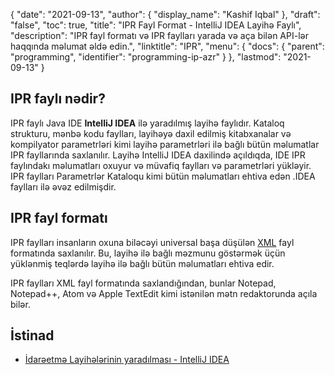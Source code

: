 {
  "date": "2021-09-13",
  "author": {
    "display_name": "Kashif Iqbal"
},
  "draft": "false",
  "toc": true,
  "title": "IPR Fayl Format - IntelliJ IDEA Layihə Faylı",
  "description": "IPR fayl formatı və IPR faylları yarada və aça bilən API-lər haqqında məlumat əldə edin.",
  "linktitle": "IPR",
  "menu": {
    "docs": {
      "parent": "programming",
      "identifier": "programming-ip-azr"
}
},
  "lastmod": "2021-09-13"
}

## IPR faylı nədir? 

IPR faylı Java IDE **IntelliJ IDEA** ilə yaradılmış layihə faylıdır. Kataloq strukturu, mənbə kodu faylları, layihəyə daxil edilmiş kitabxanalar və kompilyator parametrləri kimi layihə parametrləri ilə bağlı bütün məlumatlar IPR fayllarında saxlanılır. Layihə IntelliJ IDEA daxilində açıldıqda, IDE IPR faylındakı məlumatları oxuyur və müvafiq faylları və parametrləri yükləyir. IPR faylları Parametrlər Kataloqu kimi bütün məlumatları ehtiva edən .IDEA faylları ilə əvəz edilmişdir.

## IPR fayl formatı

IPR faylları insanların oxuna biləcəyi universal başa düşülən [XML](/web/xml/) fayl formatında saxlanılır. Bu, layihə ilə bağlı məzmunu göstərmək üçün yüklənmiş teqlərdə layihə ilə bağlı bütün məlumatları ehtiva edir.

IPR faylları XML fayl formatında saxlandığından, bunlar Notepad, Notepad++, Atom və Apple TextEdit kimi istənilən mətn redaktorunda açıla bilər.

## İstinad ##

* [İdarəetmə Layihələrinin yaradılması - IntelliJ IDEA](https://www.jetbrains.com/help/idea/creating-and-managing-projects.html)


